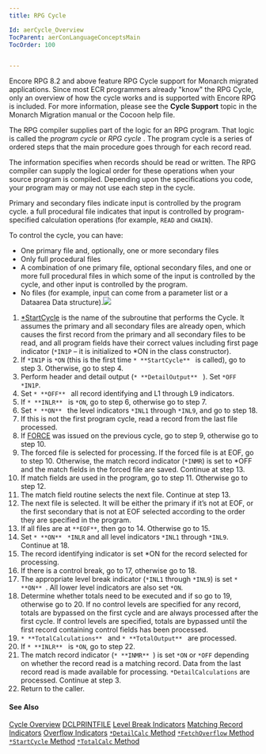 ```yaml
---
title: RPG Cycle

Id: aerCycle_Overview
TocParent: aerConLanguageConceptsMain
TocOrder: 100


---
```


Encore RPG 8.2 and above feature RPG Cycle support for Monarch migrated applications. Since most ECR programmers already "know" the RPG Cycle, only an overview of how the cycle works and is supported with Encore RPG is included. For more information, please see the **Cycle Support** topic in the Monarch Migration manual or the Cocoon help file. 

The RPG compiler supplies part of the logic for an RPG program. That logic is called the *program cycle* or *RPG cycle* . The program cycle is a series of ordered steps that the main procedure goes through for each record read. 

The information specifies when records should be read or written. The RPG compiler can supply the logical order for these operations when your source program is compiled. Depending upon the specifications you code, your program may or may not use each step in the cycle. 

Primary and secondary files indicate input is controlled by the program cycle. a full procedural file indicates that input is controlled by program-specified calculation operations (for example, ```READ``` and ```CHAIN```). 

To control the cycle, you can have: 

- One primary file and, optionally, one or more secondary files
- Only full procedural files
- A combination of one primary file, optional secondary files, and one or more
                full procedural files in which some of the input is controlled by the cycle,
                and other input is controlled by the program.
- No files (for example, input can come from a parameter list or a Dataarea
                Data structure).![](Images/cycle.bmp)

1. [*StartCycle](aerCycle_StartCycleMethod.html) is the name of the
                subroutine that performs the Cycle. It assumes the primary and all secondary
                files are already open, which causes the first record from the primary and all
                secondary files to be read, and all program fields have their correct values
                including first page indicator (```*IN1P``` – it is initialized to *ON in the class
                constructor).
2. If ```*IN1P``` is ```*ON``` (this is the first time ```* **StartCycle** ```
                is called), go to step 3. Otherwise, go to step 4.
3. Perform header and detail output (```* **DetailOutput** ```
                ). Set ```*OFF *IN1P```.
4. Set ```* **OFF** ```
                all record identifying and L1 through L9 indicators.
5. If ```* **INLR** ```
                is ```*ON```, go to step 6, otherwise go to step 7.
6. Set ```* **ON** ```
                the level indicators ```*INL1``` through ```*INL9```, and go to step 18.
7. If this is not the first program cycle, read a record from the last file
                processed.
8. If [FORCE](FORCE.html)
                was issued on the previous cycle, go to step 9, otherwise go to step 10.
9. The forced file is selected for processing. If the forced file is at EOF, go to
                step 10. Otherwise, the match record indicator (```*INMR```) is set to *OFF and the
                match fields in the forced file are saved. Continue at step 13.
10. If match fields are used in the program, go to step 11. Otherwise go to step
                12.
11. The match field routine selects the next file. Continue at step 13.
12. The next file is selected. It will be either the primary if it’s not at EOF, or
                the first secondary that is not at EOF selected according to the order they are
                specified in the program.
13. If all files are at ``` **EOF** ```, then go to 14. Otherwise go to
                15.
14. Set ```* **ON** ```
                ```*INLR``` and all level indicators ```*INL1``` through ```*INL9```. Continue at 18.
15. The record identifying indicator is set *ON for the record selected for
                processing.
16. If there is a control break, go to 17, otherwise go to 18.
17. The appropriate level break indicator (```*INL1``` through ```*INL9```) is set ```* **ON** ```.
                All lower level indicators are also set ```*ON```.
18. Determine whether totals need to be executed and if so go to 19, otherwise go
                to 20.  If no control levels are specified for any record, totals are
                bypassed on the first cycle and are always processed after the first cycle. If
                control levels are specified, totals are bypassed until the first record
                containing control fields has been processed.
19. ```* **TotalCalculations** ``` and ```* **TotalOutput** ```
                are processed.
20. If ```* **INLR** ```
                is ```*ON```, go to step 22.
21. The match record indicator (```* **INMR** ```)
                is set ```*ON``` or ```*OFF``` depending on whether the record read is a
                matching record.
                Data from the last record read is made available for processing.
                ```*DetailCalculations``` are processed. Continue at step 3.
22. Return to the caller.

#### See Also
[Cycle Overview](aerCycle_Overview.html)
[DCLPRINTFILE](DCLPRINTFILE.html)
[Level Break Indicators](aerCycle_LevelBreakIndicators.html)
[Matching Record Indicators](aerCycle_MatchingRecordIndicators.html)
[Overflow Indicators](aerCycle_OverflowIndicators.html)
[```*DetailCalc``` Method](aerCycle_DetailCalcMethod.html)
[```*FetchOverflow``` Method](aerCycle_FetchOverflowMethod.html)
[```*StartCycle``` Method](aerCycle_StartCycleMethod.html)
[```*TotalCalc``` Method](aerCycle_TotalCalcMethod.html) <br /> 
